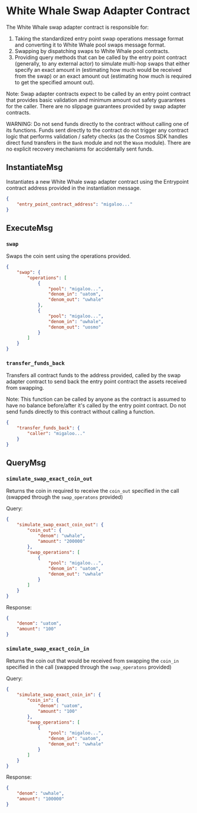# White Whale Swap Adapter Contract

The White Whale swap adapter contract is responsible for:
1. Taking the standardized entry point swap operations message format and converting it to White Whale pool swaps message format.
2. Swapping by dispatching swaps to White Whale pool contracts.
3. Providing query methods that can be called by the entry point contract (generally, to any external actor) to simulate multi-hop swaps that either specify an exact amount in (estimating how much would be received from the swap) or an exact amount out (estimating how much is required to get the specified amount out).

Note: Swap adapter contracts expect to be called by an entry point contract that provides basic validation and minimum amount out safety guarantees for the caller. There are no slippage guarantees provided by swap adapter contracts.

WARNING: Do not send funds directly to the contract without calling one of its functions. Funds sent directly to the contract do not trigger any contract logic that performs validation / safety checks (as the Cosmos SDK handles direct fund transfers in the `Bank` module and not the `Wasm` module). There are no explicit recovery mechanisms for accidentally sent funds.

## InstantiateMsg

Instantiates a new White Whale swap adapter contract using the Entrypoint contract address provided in the instantiation message.

``` json
{
    "entry_point_contract_address": "migaloo..."
}
```

## ExecuteMsg

### `swap`

Swaps the coin sent using the operations provided.

``` json
{
    "swap": {
        "operations": [
            {
                "pool": "migaloo...",
                "denom_in": "uatom",
                "denom_out": "uwhale"
            },
            {
                "pool": "migaloo...",
                "denom_in": "uwhale",
                "denom_out": "uosmo"
            }
        ]
    }
}
```

### `transfer_funds_back`

Transfers all contract funds to the address provided, called by the swap adapter contract to send back the entry point contract the assets received from swapping.

Note: This function can be called by anyone as the contract is assumed to have no balance before/after it's called by the entry point contract. Do not send funds directly to this contract without calling a function.

``` json
{
    "transfer_funds_back": {
        "caller": "migaloo..."
    }
}
```

## QueryMsg

### `simulate_swap_exact_coin_out`

Returns the coin in required to receive the `coin_out` specified in the call (swapped through the `swap_operatons` provided)

Query:
``` json
{
    "simulate_swap_exact_coin_out": {
        "coin_out": {
            "denom": "uwhale",
            "amount": "200000"
        },
        "swap_operations": [
            {
                "pool": "migaloo...",
                "denom_in": "uatom",
                "denom_out": "uwhale"
            }
        ]
    }
}
```

Response:
``` json
{
    "denom": "uatom",
    "amount": "100"
}
```

### `simulate_swap_exact_coin_in`

Returns the coin out that would be received from swapping the `coin_in` specified in the call (swapped through the `swap_operatons` provided)

Query:
``` json
{
    "simulate_swap_exact_coin_in": {
        "coin_in": {
            "denom": "uatom",
            "amount": "100"
        },
        "swap_operations": [
            {
                "pool": "migaloo...",
                "denom_in": "uatom",
                "denom_out": "uwhale"
            }
        ]
    }
}
```

Response:
``` json
{
    "denom": "uwhale",
    "amount": "100000"
}
```